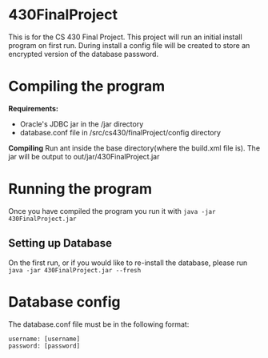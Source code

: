 # 430FinalProject
This is for the CS 430 Final Project. This project will run an initial install program on first run. During install
a config file will be created to store an encrypted version of the database password.

# Compiling the program
__Requirements:__
  * Oracle's JDBC jar in the /jar directory
  * database.conf file in /src/cs430/finalProject/config directory


__Compiling__
Run ant inside the base directory(where the build.xml file is). The jar will be output to out/jar/430FinalProject.jar

# Running the program
Once you have compiled the program you run it with `java -jar 430FinalProject.jar`

## Setting up Database
On the first run, or if you would like to re-install the database, please run `java -jar 430FinalProject.jar --fresh`

# Database config
The database.conf file must be in the following format:
```
username: [username]
password: [password]
```

